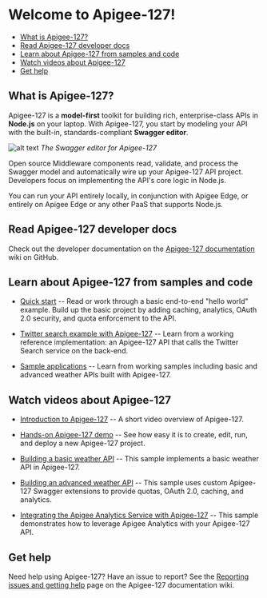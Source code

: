 # Welcome to Apigee-127!


* [What is Apigee-127?](#whatis)
* [Read Apigee-127 developer docs](#readabout)
* [Learn about Apigee-127 from samples and code](#samplescode)
* [Watch videos about Apigee-127](#videos)
* [Get help](#gethelp)


## <a name="whatis"></a>What is Apigee-127?

Apigee-127 is a **model-first** toolkit for building rich, enterprise-class APIs in **Node.js** on your laptop. With Apigee-127, you start by modeling your API with the built-in, standards-compliant **Swagger editor**. 

![alt text](https://raw.githubusercontent.com/apigee-127/a127-documentation/master/a127/images/swagger-editor.png)
*The Swagger editor for Apigee-127*

Open source Middleware components read, validate, and process the Swagger model and automatically wire up your Apigee-127 API project. Developers focus on implementing the API's core logic in Node.js. 

You can run your API entirely locally, in conjunction with Apigee Edge, or entirely on Apigee Edge or any other PaaS that supports Node.js.

## <a name="readabout"></a>Read Apigee-127 developer docs

Check out the developer documentation on the [Apigee-127 documentation](https://github.com/apigee-127/a127-documentation/wiki) wiki on GitHub.

## <a name="samplescode"></a>Learn about Apigee-127 from samples and code

* [Quick start](https://github.com/apigee-127/a127-documentation/wiki/Quick-start) -- Read or work through a basic end-to-end "hello world" example. Build up the basic project by adding caching, analytics, OAuth 2.0 security, and quota enforcement to the API. 

* [Twitter search example with Apigee-127](https://github.com/apigee-127/example-project/blob/master/README.md) -- Learn from a working reference implementation: an Apigee-127 API that calls the Twitter Search service on the back-end. 

* [Sample applications](https://github.com/apigee-127/a127-samples) -- Learn from working samples including basic and advanced weather APIs built with Apigee-127.

## <a name="videos"></a>Watch videos about Apigee-127

* [Introduction to Apigee-127](http://www.youtube.com/watch?v=JD4YFacOF8o) -- A short video overview of Apigee-127. 

* [Hands-on Apigee-127 demo](https://www.youtube.com/watch?v=So91lkdzDyU) -- See how easy it is to create, edit, run, and deploy a new Apigee-127 project.
* [Building a basic weather API](http://pdl.vimeocdn.com/62744/691/285569531.mp4?token2=1411579515_7932888953fc49ef7125fdcef967b80b&amp;aksessionid=f20e8f196622695a) -- This sample implements a basic weather API in Apigee-127. 

* [Building an advanced weather API](http://pdl.vimeocdn.com/68903/630/285597934.mp4?token2=1411580029_3c000d7b80b0abc4255d8b5e68aacd80&amp;aksessionid=5ce6aad8a4d172a2) -- This sample uses custom Apigee-127 Swagger extensions to provide quotas, OAuth 2.0, caching, and analytics.

* [Integrating the Apigee Analytics Service with Apigee-127](http://pdl.vimeocdn.com/51764/625/285573141.mp4?token2=1411580343_80818b2645fb16c3dbcc5376b12877be&amp;aksessionid=df1515a31e72b2f3) -- This sample demonstrates how to leverage Apigee Analytics with your Apigee-127 API. 
 

## <a name="gethelp"></a>Get help

Need help using Apigee-127? Have an issue to report? See the [Reporting issues and getting help](https://github.com/apigee-127/a127-documentation/wiki/Submitting-Issues) page on the Apigee-127 documentation wiki. 


